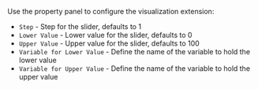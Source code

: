 Use the property panel to configure the visualization extension:

* `Step` - Step for the slider, defaults to 1
* `Lower Value` - Lower value for the slider, defaults to 0
* `Upper Value` - Upper value for the slider, defaults to 100
* `Variable for Lower Value` - Define the name of the variable to hold the lower value
* `Variable for Upper Value` - Define the name of the variable to hold the upper value

